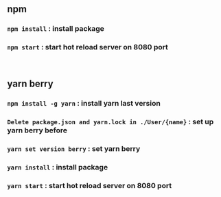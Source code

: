 ## npm
### `npm install` : install package
### `npm start` : start hot reload server on 8080 port

<br>

## yarn berry
### `npm install -g yarn` : install yarn last version
### `Delete package.json and yarn.lock in ./User/{name}` : set up yarn berry before
### `yarn set version berry` : set yarn berry
### `yarn install` : install package
### `yarn start` : start hot reload server on 8080 port